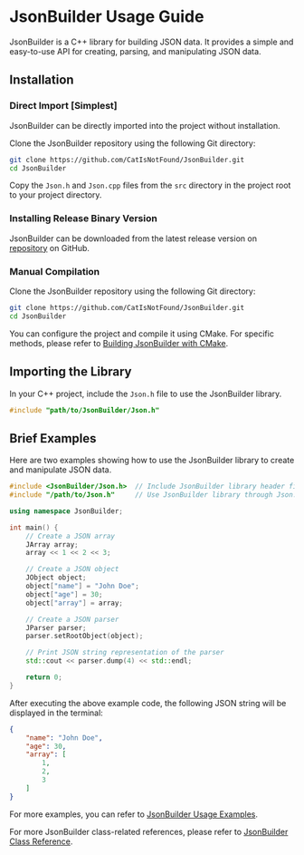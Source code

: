 # JsonBuilder Usage Guide

JsonBuilder is a C++ library for building JSON data. It provides a simple and easy-to-use API for creating, parsing, and manipulating JSON data.

## Installation

### Direct Import [Simplest]

JsonBuilder can be directly imported into the project without installation.

Clone the JsonBuilder repository using the following Git directory:
```bash
git clone https://github.com/CatIsNotFound/JsonBuilder.git  
cd JsonBuilder
```

Copy the `Json.h` and `Json.cpp` files from the `src` directory in the project root to your project directory.

### Installing Release Binary Version

JsonBuilder can be downloaded from the latest release version on [repository](https://github.com/CatIsNotFound/JsonBuilder/releases/latest) on GitHub.

### Manual Compilation

Clone the JsonBuilder repository using the following Git directory:
```bash
git clone https://github.com/CatIsNotFound/JsonBuilder.git  
cd JsonBuilder
```

You can configure the project and compile it using CMake. For specific methods, please refer to [Building JsonBuilder with CMake](cmake.md).

## Importing the Library

In your C++ project, include the `Json.h` file to use the JsonBuilder library.

```cpp
#include "path/to/JsonBuilder/Json.h"
```

## Brief Examples

Here are two examples showing how to use the JsonBuilder library to create and manipulate JSON data.

```cpp
#include <JsonBuilder/Json.h>  // Include JsonBuilder library header file
#include "/path/to/Json.h"     // Use JsonBuilder library through Json.h header file

using namespace JsonBuilder;

int main() {
    // Create a JSON array
    JArray array;
    array << 1 << 2 << 3;

    // Create a JSON object
    JObject object;
    object["name"] = "John Doe";
    object["age"] = 30;
    object["array"] = array;

    // Create a JSON parser
    JParser parser;
    parser.setRootObject(object);

    // Print JSON string representation of the parser
    std::cout << parser.dump(4) << std::endl;

    return 0;
}
```

After executing the above example code, the following JSON string will be displayed in the terminal:
```json
{
    "name": "John Doe",
    "age": 30,
    "array": [
        1,
        2,
        3
    ]
}
```

For more examples, you can refer to [JsonBuilder Usage Examples](example.md).

For more JsonBuilder class-related references, please refer to [JsonBuilder Class Reference](class.md).